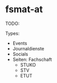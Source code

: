 # fsmat-at

TODO:

Types:

- Events
- Journaldienste
- Socials
- Seiten: Fachschaft
    - STUKO
    - STV
    - ETUT
